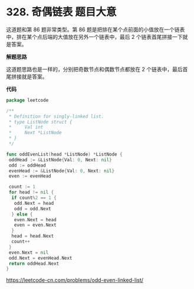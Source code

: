 # 328. 奇偶链表 **题目大意**  

这道题和第 86 题非常类型。第 86 题是把排在某个点前面的小值放在一个链表中，排在某个点后端的大值放在另外一个链表中，最后 2 个链表首尾拼接一下就是答案。

**解题思路**  

这道题思路也是一样的，分别把奇数节点和偶数节点都放在 2 个链表中，最后首尾拼接就是答案。

**代码**  

```go
package leetcode

/**
 * Definition for singly-linked list.
 * type ListNode struct {
 *     Val int
 *     Next *ListNode
 * }
 */

func oddEvenList(head *ListNode) *ListNode {
 oddHead := &ListNode{Val: 0, Next: nil}
 odd := oddHead
 evenHead := &ListNode{Val: 0, Next: nil}
 even := evenHead

 count := 1
 for head != nil {
  if count%2 == 1 {
   odd.Next = head
   odd = odd.Next
  } else {
   even.Next = head
   even = even.Next
  }
  head = head.Next
  count++
 }
 even.Next = nil
 odd.Next = evenHead.Next
 return oddHead.Next
}
```

https://leetcode-cn.com/problems/odd-even-linked-list/